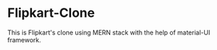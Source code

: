 # Flipkart-Clone
This is Flipkart's clone using MERN stack with the help of material-UI framework. 

